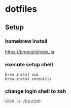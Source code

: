 dotfiles
========

## Setup

### homebrew install

https://brew.sh/index_ja

### execute setup shell

```
brew instal vim
brew instal coreutils
```

### change login shell to zsh

```
chsh -s /bin/zsh
```
